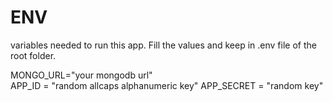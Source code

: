# ENV

variables needed to run this app.
Fill the values and keep in .env file of the root folder.

MONGO_URL="your mongodb url"  
APP_ID = "random allcaps alphanumeric key"
APP_SECRET = "random key"
